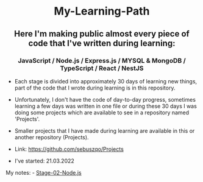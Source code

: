 <h1 align='center'> My-Learning-Path </h1>

<h2 align='center'> Here I'm making public almost every piece of code that I've written during learning: </h2>
<h3 align='center'> JavaScript / Node.js / Express.js / MYSQL & MongoDB / TypeScript / React / NestJS </h3>

- Each stage is divided into approximately 30 days of learning new things, part of the code that I wrote during learning is in this repository.

- Unfortunately, I don't have the code of day-to-day progress, sometimes learning a few days was written in one file or during these 30 days I was doing some projects which are available to see in a repository named 'Projects'. 

- Smaller projects that I have made during learning are available in this or another repository (Projects).

- Link: https://github.com/sebuszqo/Projects

- I've started: 21.03.2022

<div> My notes:
- <a href="https://tidy-blade-bbc.notion.site/Etap-2-node-js-f62b3beb49ef4f84ab1328827668f248">Stage-02-Node.js</a>
</div>
